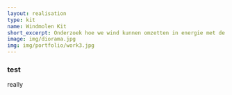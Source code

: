 ```yaml
---
layout: realisation
type: kit
name: Windmolen Kit
short_excerpt: Onderzoek hoe we wind kunnen omzetten in energie met de windmolen kit 
image: img/diorama.jpg
img: img/portfolio/work3.jpg
---
```


### test
really